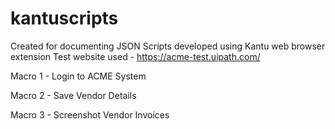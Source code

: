 # kantuscripts

Created for documenting JSON Scripts developed using Kantu web browser extension
Test website used - https://acme-test.uipath.com/


Macro 1 - Login to ACME System

Macro 2 - Save Vendor Details

Macro 3 - Screenshot Vendor Invoices
